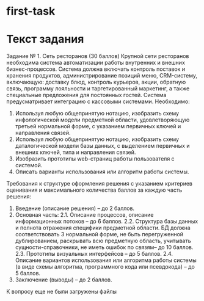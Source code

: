 # first-task

# Текст задания 
Задание № 1. Сеть ресторанов (30 баллов)
Крупной сети ресторанов необходима система автоматизации работы внутренних и внешних бизнес-процессов.
Система должна включать контроль поставок и хранения продуктов, администрирование позиций меню, CRM-систему, включающую: доставку блюд, контроль курьеров, акции, обратную связь, программу лояльности и таргетированный маркетинг, а также специальные предложения для постоянных гостей. Система предусматривает интеграцию с кассовыми системами.
Необходимо:
1) Используя любую общепринятую нотацию, изобразить схему инфологической модели предметной области, удовлетворяющую третьей нормальной форме, с указанием первичных ключей и направления связей.
2) Используя любую общепринятую нотацию, изобразить схему даталогической модели базы данных, с выделением первичных и внешних ключей, типа и направления связей.
3) Изобразить прототипы web-страниц работы пользователя с системой.
4) Описать варианты использования или алгоритм работы системы.

Требования к структуре оформления решения с указанием критериев оценивания и максимального количества баллов за каждую часть решения:  
1. Введение (описание решения) – до 2 баллов.
2. Основная часть:
2.1. Описание процессов, описание информационных потоков – до 6 баллов.
2.2. Структура базы данных и полнота отражения специфики предметной области. БД должна соответствовать 3 нормальной форме, не быть перегруженной дублированием, раскрывать всю предметную область, учитывать сущности-справочники, не иметь ошибок по связям– до 10 баллов.
2.3. Прототипы визуальных интерфейсов – до 5 баллов.
2.4. Описание вариантов использования или алгоритма работы системы (в виде схемы алгоритма, программного кода или псевдокода) – до 5 баллов.
3. Заключение (выводы) – до 2 баллов.

К вопросу еще не были загружены файлы